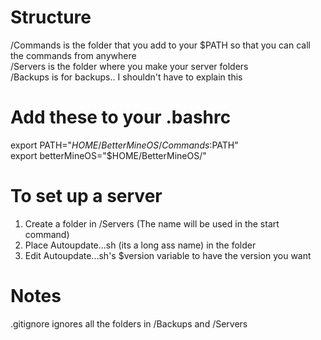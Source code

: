 # Structure
/Commands is the folder that you add to your $PATH so that you can call the commands from anywhere  
/Servers is the folder where you make your server folders  
/Backups is for backups.. I shouldn't have to explain this

# Add these to your .bashrc
export PATH="$HOME/BetterMineOS/Commands:$PATH"  
export betterMineOS="$HOME/BetterMineOS/"  

# To set up a server
1. Create a folder in /Servers (The name will be used in the start command)
2. Place Autoupdate...sh (its a long ass name) in the folder
3. Edit Autoupdate...sh's $version variable to have the version you want

# Notes
.gitignore ignores all the folders in /Backups and /Servers

